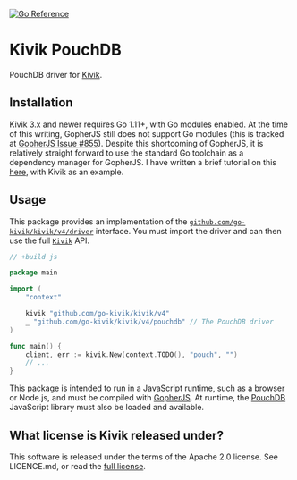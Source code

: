 [![Go Reference](https://pkg.go.dev/badge/github.com/go-kivik/kivik/v4/pouchdb.svg)](https://pkg.go.dev/github.com/go-kivik/kivik/v4/pouchdb)

# Kivik PouchDB

PouchDB driver for [Kivik](https://github.com/go-kivik/pouchdb).

## Installation

Kivik 3.x and newer requires Go 1.11+, with Go modules enabled. At the time of
this writing, GopherJS still does not support Go modules (this is tracked at
[GopherJS Issue #855](https://github.com/gopherjs/gopherjs/issues/855)). Despite
this shortcoming of GopherJS, it is relatively straight forward to use the
standard Go toolchain as a dependency manager for GopherJS. I have written a
brief tutorial on this [here](https://jhall.io/posts/gopherjs-with-modules/),
with Kivik as an example.

## Usage

This package provides an implementation of the
[`github.com/go-kivik/kivik/v4/driver`](http://pkg.go.dev/github.com/go-kivik/kivik/v4/driver)
interface. You must import the driver and can then use the full
[`Kivik`](http://pkg.go.dev/github.com/go-kivik/kivik/v4) API.

```go
// +build js

package main

import (
    "context"

    kivik "github.com/go-kivik/kivik/v4"
    _ "github.com/go-kivik/kivik/v4/pouchdb" // The PouchDB driver
)

func main() {
    client, err := kivik.New(context.TODO(), "pouch", "")
    // ...
}
```

This package is intended to run in a JavaScript runtime, such as a browser or
Node.js, and must be compiled with
[GopherJS](https://github.com/gopherjs/gopherjs). At runtime, the
[PouchDB](https://pouchdb.com/download.html) JavaScript library must also be
loaded and available.

## What license is Kivik released under?

This software is released under the terms of the Apache 2.0 license. See
LICENCE.md, or read the [full license](http://www.apache.org/licenses/LICENSE-2.0).
